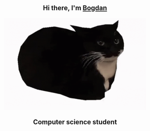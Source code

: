 <div align="center">
<h2 align="center">Hi there, I'm <a href="https://vk.com/bogdan24104" target="_blank">Bogdan</a>
  <p align="center">
    <img width="460" height="300" src="https://github.com/BogdanGryaznov/Practice-with-API/blob/main/maxwell-the-cat-maxwell.gif">
  </p>
<p> Computer science student</p></a>
</div>

